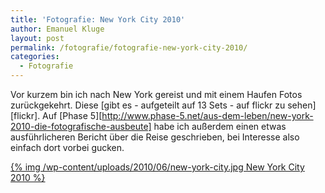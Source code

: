 ```yaml
---
title: 'Fotografie: New York City 2010'
author: Emanuel Kluge
layout: post
permalink: /fotografie/fotografie-new-york-city-2010/
categories:
  - Fotografie
---
```


Vor kurzem bin ich nach New York gereist und mit einem Haufen Fotos zurückgekehrt. Diese [gibt es - aufgeteilt auf 13 Sets - auf flickr zu sehen][flickr]. Auf [Phase 5][http://www.phase-5.net/aus-dem-leben/new-york-2010-die-fotografische-ausbeute] habe ich außerdem einen etwas ausführlicheren Bericht über die Reise geschrieben, bei Interesse also einfach dort vorbei gucken.

<a href="http://www.flickr.com/photos/herschel_r/collections/72157600011180896/">
  {% img /wp-content/uploads/2010/06/new-york-city.jpg New York City 2010 %}
</a>
